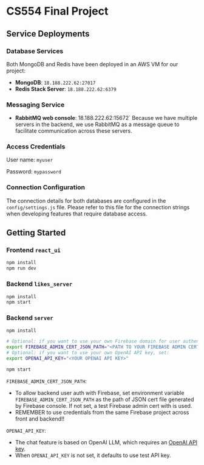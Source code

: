 # CS554 Final Project

## Service Deployments

### Database Services
Both MongoDB and Redis have been deployed in an AWS VM for our project:

- **MongoDB**: `18.188.222.62:27017`
- **Redis Stack Server**:  `18.188.222.62:6379`

### Messaging Service
- **RabbitMQ web console**: 18.188.222.62:15672`
Because we have multiple servers in the backend, we use RabbitMQ as a message queue to facilitate communication across these servers.

### Access Credentials

User name: `myuser`

Password: `mypassword`

### Connection Configuration
The connection details for both databases are configured in the `config/settings.js` file. Please refer to this file for the connection strings when developing features that require database access.



## Getting Started

### Frontend `react_ui`

```sh
npm install
npm run dev
```

### Backend `likes_server`
```sh
npm install
npm start
```

### Backend `server`

```sh
npm install

# Optional: if you want to use your own Firebase domain for user authentication, set:
export FIREBASE_ADMIN_CERT_JSON_PATH="<PATH TO YOUR FIREBASE ADMIN CERT JSON>"
# Optional: if you want to use your own OpenAI API key, set:
export OPENAI_API_KEY="<YOUR OPENAI API KEY>"

npm start
```

`FIREBASE_ADMIN_CERT_JSON_PATH`:

* To allow backend user auth with Firebase, set environment variable `FIREBASE_ADMIN_CERT_JSON_PATH`  as the path of JSON cert file generated by Firebase console. If not set, a test Firebase admin cert with is used.
* REMEMBER to use credentials from the same Firebase project across front and backend!!

`OPENAI_API_KEY`:

* The chat feature is based on OpenAI LLM, which requires an [OpenAI API key](https://platform.openai.com/api-keys). 
* When `OPENAI_API_KEY` is not set, it defaults to use test API key.

